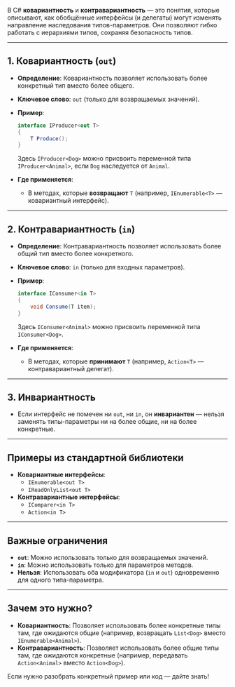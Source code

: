 В C# **ковариантность** и **контравариантность** — это понятия, которые описывают, как обобщённые интерфейсы (и делегаты) могут изменять направление наследования типов-параметров. Они позволяют гибко работать с иерархиями типов, сохраняя безопасность типов.

---

## 1. **Ковариантность (`out`)**
- **Определение**: Ковариантность позволяет использовать более конкретный тип вместо более общего.
- **Ключевое слово**: `out` (только для возвращаемых значений).
- **Пример**:
  ```csharp
  interface IProducer<out T>
  {
      T Produce();
  }
  ```
  Здесь `IProducer<Dog>` можно присвоить переменной типа `IProducer<Animal>`, если `Dog` наследуется от `Animal`.

- **Где применяется**:
  - В методах, которые **возвращают** `T` (например, `IEnumerable<T>` — ковариантный интерфейс).

---

## 2. **Контравариантность (`in`)**
- **Определение**: Контравариантность позволяет использовать более общий тип вместо более конкретного.
- **Ключевое слово**: `in` (только для входных параметров).
- **Пример**:
  ```csharp
  interface IConsumer<in T>
  {
      void Consume(T item);
  }
  ```
  Здесь `IConsumer<Animal>` можно присвоить переменной типа `IConsumer<Dog>`.

- **Где применяется**:
  - В методах, которые **принимают** `T` (например, `Action<T>` — контравариантный делегат).

---

## 3. **Инвариантность**
- Если интерфейс не помечен ни `out`, ни `in`, он **инвариантен** — нельзя заменять типы-параметры ни на более общие, ни на более конкретные.

---

## Примеры из стандартной библиотеки
- **Ковариантные интерфейсы**:
  - `IEnumerable<out T>`
  - `IReadOnlyList<out T>`
- **Контравариантные интерфейсы**:
  - `IComparer<in T>`
  - `Action<in T>`

---

## Важные ограничения
- **`out`**: Можно использовать только для возвращаемых значений.
- **`in`**: Можно использовать только для параметров методов.
- **Нельзя**: Использовать оба модификатора (`in` и `out`) одновременно для одного типа-параметра.

---

## Зачем это нужно?
- **Ковариантность**: Позволяет использовать более конкретные типы там, где ожидаются общие (например, возвращать `List<Dog>` вместо `IEnumerable<Animal>`).
- **Контравариантность**: Позволяет использовать более общие типы там, где ожидаются конкретные (например, передавать `Action<Animal>` вместо `Action<Dog>`).

Если нужно разобрать конкретный пример или код — дайте знать!